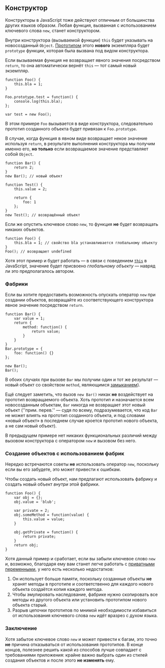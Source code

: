 ## Конструктор

 Конструкторы в JavaScript тоже действуют отличным от большинства других языков образом. Любая функция, вызванная с использованием ключевого слова `new`, станет конструктором.

Внутри конструктора (вызываемой функции) `this` будет указывать на новосозданный `Object`. [Прототипом](#object.prototype) этого **нового** экземпляра будет `prototype` функции, которая была вызвана под видом конструктора.

Если вызываемая функция не возвращает явного значения посредством `return`, то она автоматически вернёт `this` — тот самый новый экземпляр.

    function Foo() {
        this.bla = 1;
    }

    Foo.prototype.test = function() {
        console.log(this.bla);
    };

    var test = new Foo();

В этом примере `Foo` вызывается в виде конструктора, следовательно прототип созданного объекта будет привязан к `Foo.prototype`.

В случае, когда функция в явном виде возвращает некое значение используя `return`, в результате выполнения конструктора мы получим именно его, **но только** если возвращаемое значение представляет собой `Object`.

    function Bar() {
        return 2;
    }
    new Bar(); // новый объект

    function Test() {
        this.value = 2;

        return {
            foo: 1
        };
    }
    new Test(); // возвращённый объект

Если же опустить ключевое слово `new`, то функция **не** будет возвращать никаких объектов.

    function Foo() {
        this.bla = 1; // свойство bla устанавливается глобальному объекту
    }
    Foo(); // возвращает undefined

Хотя этот пример и будет работать — в связи с поведением [`this`](#function.this) в JavaScript, значение будет присвоено *глобальному объекту* — навряд ли это предполагалось автором.

### Фабрики

Если вы хотите предоставить возможность опускать оператор `new` при создании объектов, возвращайте из соответствующего конструктора явное значение посредством `return`.

    function Bar() {
        var value = 1;
        return {
            method: function() {
                return value;
            }
        }
    }
    Bar.prototype = {
        foo: function() {}
    };

    new Bar();
    Bar();

В обоих случаях при вызове `Bar` мы получим один и тот же результат — новый объект со свойством `method`, являющимся [замыканием](#function.closures)).

Ещё следует заметить, что вызов `new Bar()` никак **не** воздействует на прототип возвращаемого объекта. Хоть прототип и назначается всем новосозданным объектам, `Bar` никогда не возвращает этот новый объект (''прим. перев.'' — судя по всему, подразумевается, что код `Bar` не может влиять на прототип созданного объекта, и под словами «новый объект» в последнем случае кроется прототип нового объекта, а не сам новый объект).

В предыдущем примере нет никаких функциональных различий между вызовом конструктора с оператором `new` и вызовом без него.

### Создание объектов с использованием фабрик

Нередко встречаются советы **не** использовать оператор `new`, поскольку если вы его забудете, это может привести к ошибкам.

Чтобы создать новый объект, нам предлагают использовать фабрику и создать новый объект *внутри* этой фабрики.

    function Foo() {
        var obj = {};
        obj.value = 'blub';

        var private = 2;
        obj.someMethod = function(value) {
            this.value = value;
        }

        obj.getPrivate = function() {
            return private;
        }
        return obj;
    }

Хотя данный пример и сработает, если вы забыли ключевое слово `new` и, возможно, благодаря ему вам станет легче работать с [приватными переменными](#function.closures), у него есть несколько недостатков:

 1. Он использует больше памяти, поскольку созданные объекты **не** хранят методы в прототипе и соответственно для каждого нового объекта создаётся копия каждого метода.
 2. Чтобы эмулировать наследование, фабрике нужно скопировать все методы из другого объекта или установить прототипом нового объекта старый.
 3. Разрыв цепочки прототипов по мнимой необходимости избавиться от использования ключевого слова `new` идёт вразрез с духом языка.

### Заключение

Хотя забытое ключевое слово `new` и может привести к багам, это точно **не** причина отказываться от использования прототипов. В конце концов, полезнее решить какой из способов лучше совпадает с требованиями приложения: крайне важно выбрать один из стилей создания объектов и после этого **не изменять** ему.

